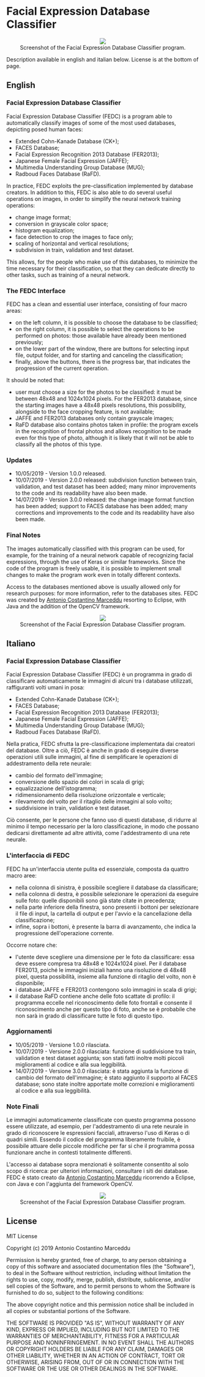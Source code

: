 # Facial Expression Database Classifier

<p align="center">
    <img src="https://github.com/AntonioMarceddu/Facial_Expression_Database_Classifier/blob/master/Resources/FEDC1.png"><br>
	Screenshot of the Facial Expression Database Classifier program.
</p>

Description available in english and italian below. License is at the bottom of page.

## English

### Facial Expression Database Classifier
Facial Expression Database Classifier (FEDC) is a program able to automatically classify images of some of the most used databases, depicting posed human faces:
* Extended Cohn-Kanade Database (CK+);
* FACES Database;
* Facial Expression Recognition 2013 Database (FER2013);
* Japanese Female Facial Expression (JAFFE);
* Multimedia Understanding Group Database (MUG);
* Radboud Faces Database (RaFD).

In practice, FEDC exploits the pre-classification implemented by database creators. In addition to this, FEDC is also able to do several useful operations on images, in order to simplify the neural network training operations:
* change image format;
* conversion in grayscale color space;
* histogram equalization;
* face detection to crop the images to face only;
* scaling of horizontal and vertical resolutions;
* subdivision in train, validation and test dataset.

This allows, for the people who make use of this databases, to minimize the time necessary for their classification, so that they can dedicate directly to other tasks, such as training of a neural network.

### The FEDC Interface
FEDC has a clean and essential user interface, consisting of four macro areas:
* on the left column, it is possible to choose the database to be classified;
* on the right column, it is possible to select the operations to be performed on photos: those available have already been mentioned previously;
* on the lower part of the window, there are buttons for selecting input file, output folder, and for starting and canceling the classification;
* finally, above the buttons, there is the progress bar, that indicates the progression of the current operation.

It should be noted that:
* user must choose a size for the photos to be classified: it must be between 48x48 and 1024x1024 pixels. For the FER2013 database, since the starting images have a 48x48 pixels resolutions, this possibility, alongside to the face cropping feature, is not available;
* JAFFE and FER2013 databases only contain grayscale images;
* RaFD database also contains photos taken in profile: the program excels in the recognition of frontal photos and allows recognition to be made even for this type of photo, although it is likely that it will not be able to classify all the photos of this type.

### Updates
* 10/05/2019 - Version 1.0.0 released.
* 10/07/2019 - Version 2.0.0 released: subdivision function between train, validation, and test dataset has been added; many minor improvements to the code and its readability have also been made.
* 14/07/2019 - Version 3.0.0 released: the change image format function has been added; support to FACES database has been added; many corrections and improvements to the code and its readability have also been made.

### Final Notes
The images automatically classified with this program can be used, for example, for the training of a neural network capable of recognizing facial expressions, through the use of Keras or similar frameworks. Since the code of the program is freely usable, it is possible to implement small changes to make the program work even in totally different contexts.

Access to the databases mentioned above is usually allowed only for research purposes: for more information, refer to the databases sites. FEDC was created by [Antonio Costantino Marceddu](https://www.linkedin.com/in/antonio-marceddu/) resorting to Eclipse, with Java and the addition of the OpenCV framework.

<p align="center">
    <img src="https://github.com/AntonioMarceddu/Facial_Expression_Database_Classifier/blob/master/Resources/FEDC2.png"><br>
	Screenshot of the Facial Expression Database Classifier program.
</p>

## Italiano

### Facial Expression Database Classifier
Facial Expression Database Classifier (FEDC) è un programma in grado di classificare automaticamente le immagini di alcuni tra i database utilizzati, raffiguranti volti umani in posa:
* Extended Cohn-Kanade Database (CK+);
* FACES Database;
* Facial Expression Recognition 2013 Database (FER2013);
* Japanese Female Facial Expression (JAFFE);
* Multimedia Understanding Group Database (MUG);
* Radboud Faces Database (RaFD).

Nella pratica, FEDC sfrutta la pre-classificazione implementata dai creatori del database. Oltre a ciò, FEDC è anche in grado di eseguire diverse operazioni utili sulle immagini, al fine di semplificare le operazioni di addestramento della rete neurale:
* cambio del formato dell'immagine;
* conversione dello spazio dei colori in scala di grigi;
* equalizzazione dell'istogramma;
* ridimensionamento della risoluzione orizzontale e verticale;
* rilevamento del volto per il ritaglio delle immagini al solo volto;
* suddivisione in train, validation e test dataset.

Ciò consente, per le persone che fanno uso di questi database, di ridurre al minimo il tempo necessario per la loro classificazione, in modo che possano dedicarsi direttamente ad altre attività, come l'addestramento di una rete neurale.

### L'interfaccia di FEDC
FEDC ha un'interfaccia utente pulita ed essenziale, composta da quattro macro aree:
* nella colonna di sinistra, è possibile scegliere il database da classificare;
* nella colonna di destra, è possibile selezionare le operazioni da eseguire sulle foto: quelle disponibili sono già state citate in precedenza;
* nella parte inferiore della finestra, sono presenti i bottoni per selezionare il file di input, la cartella di output e per l'avvio e la cancellazione della classificazione;
* infine, sopra i bottoni, è presente la barra di avanzamento, che indica la progressione dell'operazione corrente.

Occorre notare che:
* l'utente deve scegliere una dimensione per le foto da classificare: essa deve essere compresa tra 48x48 e 1024x1024 pixel. Per il database FER2013, poiché le immagini iniziali hanno una risoluzione di 48x48 pixel, questa possibilità, insieme alla funzione di ritaglio del volto, non è disponibile;
* i database JAFFE e FER2013 contengono solo immagini in scala di grigi;
* il database RaFD contiene anche delle foto scattate di profilo: il programma eccelle nel riconoscimento delle foto frontali e consente il riconoscimento anche per questo tipo di foto, anche se è probabile che non sarà in grado di classificare tutte le foto di questo tipo.

### Aggiornamenti
* 10/05/2019 - Versione 1.0.0 rilasciata.
* 10/07/2019 - Versione 2.0.0 rilasciata: funzione di suddivisione tra train, validation e test dataset aggiunta; son stati fatti inoltre molti piccoli miglioramenti al codice e alla sua leggibilità.
* 14/07/2019 - Versione 3.0.0 rilasciata: è stata aggiunta la funzione di cambio del formato dell'immagine; è stato aggiunto il supporto al FACES database; sono state inoltre apportate molte correzioni e miglioramenti al codice e alla sua leggibilità.

### Note Finali
Le immagini automaticamente classificate con questo programma possono essere utilizzate, ad esempio, per l'addestramento di una rete neurale in grado di riconoscere le espressioni facciali, attraverso l'uso di Keras o di quadri simili. Essendo il codice del programma liberamente fruibile, è possibile attuare delle piccole modifiche per far si che il programma possa funzionare anche in contesti totalmente differenti.

L'accesso ai database sopra menzionati è solitamente consentito al solo scopo di ricerca: per ulteriori informazioni, consultare i siti dei database. FEDC è stato creato da [Antonio Costantino Marceddu](https://www.linkedin.com/in/antonio-marceddu/) ricorrendo a Eclipse, con Java e con l'aggiunta del framework OpenCV.

<p align="center">
	<img src="https://github.com/AntonioMarceddu/Facial_Expression_Database_Classifier/blob/master/Resources/FEDC3.png"><br>
	Screenshot of the Facial Expression Database Classifier program.
</p>

## License
MIT License

Copyright (c) 2019 Antonio Costantino Marceddu

Permission is hereby granted, free of charge, to any person obtaining a copy
of this software and associated documentation files (the "Software"), to deal
in the Software without restriction, including without limitation the rights
to use, copy, modify, merge, publish, distribute, sublicense, and/or sell
copies of the Software, and to permit persons to whom the Software is
furnished to do so, subject to the following conditions:

The above copyright notice and this permission notice shall be included in all
copies or substantial portions of the Software.

THE SOFTWARE IS PROVIDED "AS IS", WITHOUT WARRANTY OF ANY KIND, EXPRESS OR
IMPLIED, INCLUDING BUT NOT LIMITED TO THE WARRANTIES OF MERCHANTABILITY,
FITNESS FOR A PARTICULAR PURPOSE AND NONINFRINGEMENT. IN NO EVENT SHALL THE
AUTHORS OR COPYRIGHT HOLDERS BE LIABLE FOR ANY CLAIM, DAMAGES OR OTHER
LIABILITY, WHETHER IN AN ACTION OF CONTRACT, TORT OR OTHERWISE, ARISING FROM,
OUT OF OR IN CONNECTION WITH THE SOFTWARE OR THE USE OR OTHER DEALINGS IN THE
SOFTWARE.
